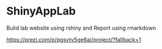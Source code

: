 # ShinyAppLab
Bulid lab website using rshiny
and Report  using rmarkdown


https://prezi.com/p/qgsvtv5ge6ai/project/?fallback=1
